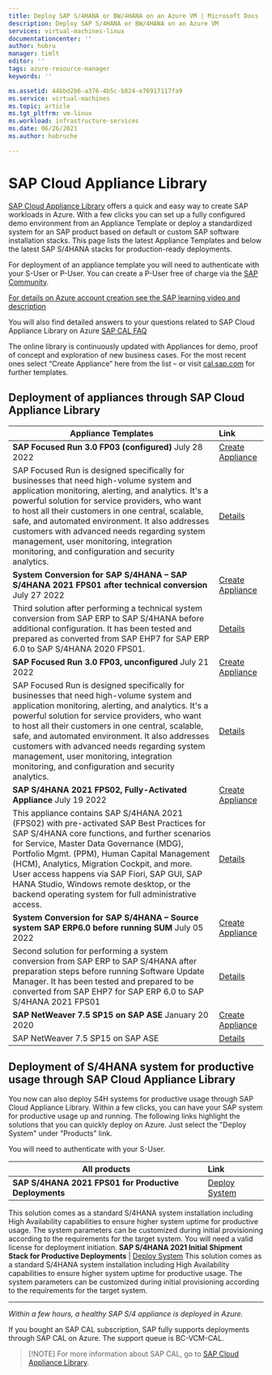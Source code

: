 ```yaml
---
title: Deploy SAP S/4HANA or BW/4HANA on an Azure VM | Microsoft Docs
description: Deploy SAP S/4HANA or BW/4HANA on an Azure VM
services: virtual-machines-linux
documentationcenter: ''
author: hobru
manager: timlt
editor: ''
tags: azure-resource-manager
keywords: ''

ms.assetid: 44bbd2b6-a376-4b5c-b824-e76917117fa9
ms.service: virtual-machines
ms.topic: article
ms.tgt_pltfrm: vm-linux
ms.workload: infrastructure-services
ms.date: 06/26/2021
ms.author: hobruche

---
```

# SAP Cloud Appliance Library

[SAP Cloud Appliance Library](https://cal.sap.com/catalog?provider=208b780d-282b-40ca-9590-5dd5ad1e52e8) offers a quick and easy way to create SAP workloads in Azure. With a few clicks you can set up a fully configured demo environment from an Appliance Template or deploy a standardized system for an SAP product based on default or custom SAP software installation stacks. 
This page lists the latest Appliance Templates and below the latest SAP S/4HANA stacks for production-ready deployments. 

For deployment of an appliance template you will need to authenticate with your S-User or P-User. You can create a P-User free of charge via the [SAP Community](https://community.sap.com/). 



[For details on Azure account creation see the SAP learning video and description](https://www.youtube.com/watch?v=iORePziUMBk&list=PLWV533hWWvDmww3OX9YPhjjS1l1n6o-H2&index=18)

You will also find detailed answers to your questions related to SAP Cloud Appliance Library on Azure [SAP CAL FAQ](https://caldocs.hana.ondemand.com/caldocs/help/Azure_FAQs.pdf)

The online library is continuously updated with Appliances for demo, proof of concept and exploration of new business cases. For the most recent ones select “Create Appliance” here from the list – or visit [cal.sap.com](https://cal.sap.com/catalog#/applianceTemplates) for further templates.

## Deployment of appliances through SAP Cloud Appliance Library

| Appliance Templates | Link |
| -------------- | :--------- |
| **SAP Focused Run 3.0 FP03 (configured)** July 28 2022  | [Create Appliance](https://cal.sap.com/registration?sguid=517c6359-6b26-458d-b816-ca25c3e5af7d&provider=208b780d-282b-40ca-9590-5dd5ad1e52e8) |
|SAP Focused Run is designed specifically for businesses that need high-volume system and application monitoring, alerting, and analytics. It's a powerful solution for service providers, who want to host all their customers in one central, scalable, safe, and automated environment. It also addresses customers with advanced needs regarding system management, user monitoring, integration monitoring, and configuration and security analytics. |  [Details](https://cal.sap.com/catalog?provider=208b780d-282b-40ca-9590-5dd5ad1e52e8#/applianceTemplates/517c6359-6b26-458d-b816-ca25c3e5af7d) |
| **System Conversion for SAP S/4HANA – SAP S/4HANA 2021 FPS01 after technical conversion** July 27 2022  | [Create Appliance](https://cal.sap.com/registration?sguid=93895065-7267-4d51-945b-9300836f6a80&provider=208b780d-282b-40ca-9590-5dd5ad1e52e8) |
|Third solution after performing a technical system conversion from SAP ERP to SAP S/4HANA before additional configuration. It has been tested and prepared as converted from SAP EHP7 for SAP ERP 6.0 to SAP S/4HANA 2020 FPS01. |  [Details](https://cal.sap.com/catalog?provider=208b780d-282b-40ca-9590-5dd5ad1e52e8#/applianceTemplates/93895065-7267-4d51-945b-9300836f6a80) |
| **SAP Focused Run 3.0 FP03, unconfigured** July 21 2022  | [Create Appliance](https://cal.sap.com/registration?sguid=4c38b6ff-d598-4dbc-8f39-fdcf96ae0beb&provider=208b780d-282b-40ca-9590-5dd5ad1e52e8) |
|SAP Focused Run is designed specifically for businesses that need high-volume system and application monitoring, alerting, and analytics. It's a powerful solution for service providers, who want to host all their customers in one central, scalable, safe, and automated environment. It also addresses customers with advanced needs regarding system management, user monitoring, integration monitoring, and configuration and security analytics. |  [Details](https://cal.sap.com/catalog?provider=208b780d-282b-40ca-9590-5dd5ad1e52e8#/applianceTemplates/4c38b6ff-d598-4dbc-8f39-fdcf96ae0beb) | 
| **SAP S/4HANA 2021 FPS02, Fully-Activated Appliance**  July 19 2022 | [Create Appliance](https://cal.sap.com/registration?sguid=3f4931de-b15b-47f1-b93d-a4267296b8bc&provider=208b780d-282b-40ca-9590-5dd5ad1e52e8) |
|This appliance contains SAP S/4HANA 2021 (FPS02) with pre-activated SAP Best Practices for SAP S/4HANA core functions, and further scenarios for Service, Master Data Governance (MDG), Portfolio Mgmt. (PPM), Human Capital Management (HCM), Analytics, Migration Cockpit, and more. User access happens via SAP Fiori, SAP GUI, SAP HANA Studio, Windows remote desktop, or the backend operating system for full administrative access. |  [Details]( https://cal.sap.com/catalog?provider=208b780d-282b-40ca-9590-5dd5ad1e52e8#/applianceTemplates/3f4931de-b15b-47f1-b93d-a4267296b8bc) |
 | **System Conversion for SAP S/4HANA – Source system SAP ERP6.0 before running SUM** July 05 2022  | [Create Appliance](https://cal.sap.com/registration?sguid=b28b67f3-ebab-4b03-bee9-1cd57ddb41b6&provider=208b780d-282b-40ca-9590-5dd5ad1e52e8) |
|Second solution for performing a system conversion from SAP ERP to SAP S/4HANA after preparation steps before running Software Update Manager. It has been tested and prepared to be converted from SAP EHP7 for SAP ERP 6.0 to SAP S/4HANA 2021 FPS01  |  [Details](https://cal.sap.com/catalog?provider=208b780d-282b-40ca-9590-5dd5ad1e52e8#/applianceTemplates/b28b67f3-ebab-4b03-bee9-1cd57ddb41b6) |
| **SAP NetWeaver 7.5 SP15 on SAP ASE** January 20 2020  | [Create Appliance](https://cal.sap.com/registration?sguid=69efd5d1-04de-42d8-a279-813b7a54c1f6&provider=208b780d-282b-40ca-9590-5dd5ad1e52e8) |
|SAP NetWeaver 7.5 SP15 on SAP ASE |  [Details](https://cal.sap.com/catalog?provider=208b780d-282b-40ca-9590-5dd5ad1e52e8#/solutions/69efd5d1-04de-42d8-a279-813b7a54c1f6) |



## Deployment of S/4HANA system for productive usage through SAP Cloud Appliance Library

You now can also deploy S4H systems for productive usage through SAP Cloud Appliance Library. Within a few clicks, you can have your SAP system for productive usage up and running. The following links highlight the solutions that you can quickly deploy on Azure. Just select  the "Deploy System" under "Products" link. 

You will need to authenticate with your S-User. 

| All products | Link |
| -------------- | :--------- |
| **SAP S/4HANA 2021 FPS01 for Productive Deployments**   | [Deploy System](https://cal.sap.com/catalog#/products)
This solution comes as a standard S/4HANA system installation including High Availability capabilities to ensure higher system uptime for productive usage. The system parameters can be customized during initial provisioning according to the requirements for the target system. You will need a valid license for deployment initiation.
 **SAP S/4HANA 2021 Initial Shipment Stack for Productive Deployments**   | [Deploy System](https://cal.sap.com/catalog#/products)
 This solution comes as a standard S/4HANA system installation including High Availability capabilities to ensure higher system uptime for productive usage. The system parameters can be customized during initial provisioning according to the requirements for the target system.
 
---

_Within a few hours, a healthy SAP S/4 appliance is deployed in Azure._

If you bought an SAP CAL subscription, SAP fully supports deployments through SAP CAL on Azure. The support queue is BC-VCM-CAL.
>[!NOTE] For more information about SAP CAL, go to [SAP Cloud Appliance Library](https://cal.sap.com/catalog?provider=208b780d-282b-40ca-9590-5dd5ad1e52e8).






